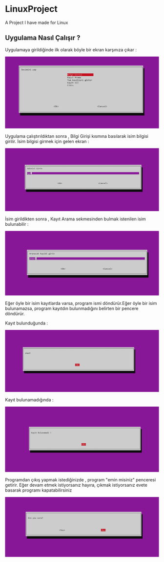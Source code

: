 # LinuxProject
A Project I have made for Linux 
<div class = "Box-body  px-5 pb-5">
  <article class = "markdown-body entry-content container-lg" itemprop= "text">
    <h2><a  href="# LinuxProject "></a>Uygulama Nasıl Çalışır ?</h2>
    <p>Uygulamaya girildiğinde ilk olarak böyle bir ekran karşınıza çıkar : <p>
    <p><a href="https://github.com/EgeISerbes/LinuxProject/blob/main/Screenshot%202021-01-15%20225250.png"> <img src =https://github.com/EgeISerbes/LinuxProject/raw/main/Screenshot%202021-01-15%20225250.png></a></p>
    <p>Uygulama çalıştırıldıktan sonra , Bilgi Girişi kısmına basılarak  isim bilgisi girilir. İsim bilgisi girmek için gelen ekran :</p>
    <p><a href="https://github.com/EgeISerbes/LinuxProject/blob/main/BilgiGirisi.png"> <img src =https://github.com/EgeISerbes/LinuxProject/raw/main/BilgiGirisi.png></a></p>
    <p>İsim girildikten sonra , Kayıt Arama sekmesinden bulmak istenilen isim bulunabilir : </p>
    <p><a href="https://github.com/EgeISerbes/LinuxProject/blob/main/KayitArama.png"> <img src=https://github.com/EgeISerbes/LinuxProject/raw/main/KayitArama.png></a></p>
    <p> Eğer öyle bir isim kayıtlarda varsa, program ismi döndürür.Eğer öyle bir isim bulunamazsa, program kayıtdın bulunmadığını belirten bir pencere döndürür.</p>
    <p> Kayıt bulunduğunda :</p>
    <p><a href="https://github.com/EgeISerbes/LinuxProject/blob/main/KayitBulundu.png"> <img src=https://github.com/EgeISerbes/LinuxProject/raw/main/KayitBulundu.png></a></p>
    <p> Kayıt bulunamadığında :</p>
    <p><a href=https://github.com/EgeISerbes/LinuxProject/blob/main/KayitBulunamadi.png> <img src=https://github.com/EgeISerbes/LinuxProject/raw/main/KayitBulunamadi.png></a></p>
    <p> Programdan çıkış yapmak istediğinizde , program "emin misiniz" penceresi getirir. Eğer devam etmek istiyorsanız hayıra, çıkmak istiyorsanız evete basarak programı kapatabilirsiniz</p>
    <p><a href=https://github.com/EgeISerbes/LinuxProject/blob/main/Ckiis.png> <img src=https://github.com/EgeISerbes/LinuxProject/raw/main/Ckiis.png></a></p>
    
    
    
    

